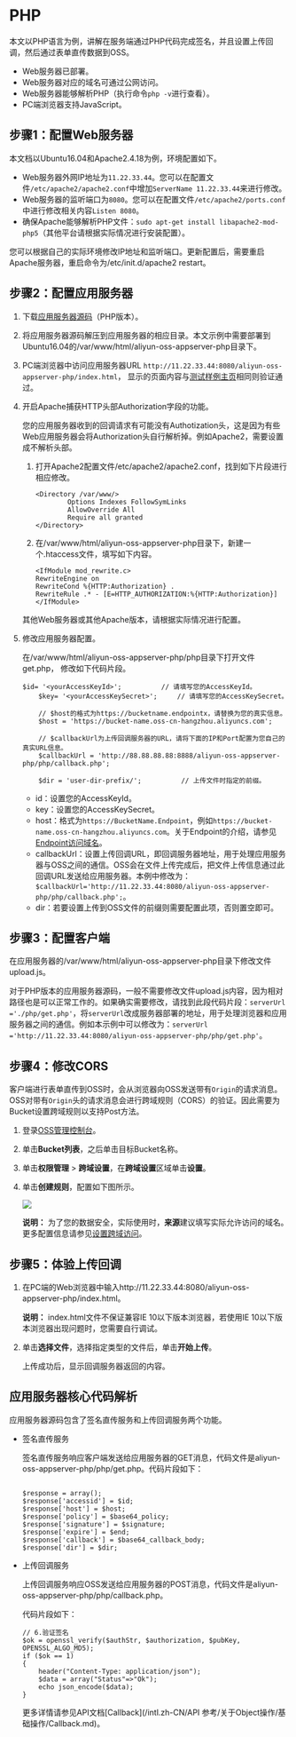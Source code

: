 # PHP

本文以PHP语言为例，讲解在服务端通过PHP代码完成签名，并且设置上传回调，然后通过表单直传数据到OSS。

-   Web服务器已部署。
-   Web服务器对应的域名可通过公网访问。
-   Web服务器能够解析PHP（执行命令`php -v`进行查看）。
-   PC端浏览器支持JavaScript。

## 步骤1：配置Web服务器

本文档以Ubuntu16.04和Apache2.4.18为例，环境配置如下。

-   Web服务器外网IP地址为`11.22.33.44`。您可以在配置文件`/etc/apache2/apache2.conf`中增加`ServerName 11.22.33.44`来进行修改。
-   Web服务器的监听端口为`8080`。您可以在配置文件`/etc/apache2/ports.conf`中进行修改相关内容`Listen 8080`。
-   确保Apache能够解析PHP文件：`sudo apt-get install libapache2-mod-php5`（其他平台请根据实际情况进行安装配置）。

您可以根据自己的实际环境修改IP地址和监听端口。更新配置后，需要重启Apache服务器，重启命令为/etc/init.d/apache2 restart。

## 步骤2：配置应用服务器

1.  下载[应用服务器源码](https://docs-aliyun.cn-hangzhou.oss.aliyun-inc.com/assets/attach/92590/APP_zh/1539603337889/aliyun-oss-appserver-php-master.zip?spm=a2c4g.11186623.2.14.40e84c07nb3YkP&file=aliyun-oss-appserver-php-master.zip)（PHP版本）。

2.  将应用服务器源码解压到应用服务器的相应目录。本文示例中需要部署到Ubuntu16.04的/var/www/html/aliyun-oss-appserver-php目录下。

3.  PC端浏览器中访问应用服务器URL `http://11.22.33.44:8080/aliyun-oss-appserver-php/index.html`， 显示的页面内容与[测试样例主页](http://oss-demo.aliyuncs.com/oss-h5-upload-js-php-callback/index.html?spm=a2c4g.11186623.2.19.63f561e4APLM8H)相同则验证通过。

4.  开启Apache捕获HTTP头部Authorization字段的功能。

    您的应用服务器收到的回调请求有可能没有Authotization头，这是因为有些Web应用服务器会将Authorization头自行解析掉。例如Apache2，需要设置成不解析头部。

    1.  打开Apache2配置文件/etc/apache2/apache2.conf，找到如下片段进行相应修改。

        ```
        <Directory /var/www/>
                Options Indexes FollowSymLinks
                AllowOverride All
                Require all granted
        </Directory>
        ```

    2.  在/var/www/html/aliyun-oss-appserver-php目录下，新建一个.htaccess文件，填写如下内容。

        ```
        <IfModule mod_rewrite.c>
        RewriteEngine on
        RewriteCond %{HTTP:Authorization} .
        RewriteRule .* - [E=HTTP_AUTHORIZATION:%{HTTP:Authorization}]
        </IfModule>
        ```

    其他Web服务器或其他Apache版本，请根据实际情况进行配置。

5.  修改应用服务器配置。

    在/var/www/html/aliyun-oss-appserver-php/php目录下打开文件get.php， 修改如下代码片段。

    ```
    $id= '<yourAccessKeyId>';          // 请填写您的AccessKeyId。
        $key= '<yourAccessKeySecret>';     // 请填写您的AccessKeySecret。
    
        // $host的格式为https://bucketname.endpointx，请替换为您的真实信息。
        $host = 'https://bucket-name.oss-cn-hangzhou.aliyuncs.com';  
    
        // $callbackUrl为上传回调服务器的URL，请将下面的IP和Port配置为您自己的真实URL信息。
        $callbackUrl = 'http://88.88.88.88:8888/aliyun-oss-appserver-php/php/callback.php';
    
        $dir = 'user-dir-prefix/';          // 上传文件时指定的前缀。
    ```

    -   id：设置您的AccessKeyId。
    -   key：设置您的AccessKeySecret。
    -   host：格式为`https://BucketName.Endpoint`，例如`https://bucket-name.oss-cn-hangzhou.aliyuncs.com`。关于Endpoint的介绍，请参见[Endpoint访问域名](/intl.zh-CN/开发指南/基本概念.md)。
    -   callbackUrl：设置上传回调URL，即回调服务器地址，用于处理应用服务器与OSS之间的通信。OSS会在文件上传完成后，把文件上传信息通过此回调URL发送给应用服务器。本例中修改为：`$callbackUrl='http://11.22.33.44:8080/aliyun-oss-appserver-php/php/callback.php';`。
    -   dir：若要设置上传到OSS文件的前缀则需要配置此项，否则置空即可。

## 步骤3：配置客户端

在应用服务器的/var/www/html/aliyun-oss-appserver-php目录下修改文件upload.js。

对于PHP版本的应用服务器源码，一般不需要修改文件upload.js内容，因为相对路径也是可以正常工作的。如果确实需要修改，请找到此段代码片段：`serverUrl ='./php/get.php'`，将`serverUrl`改成服务器部署的地址，用于处理浏览器和应用服务器之间的通信。例如本示例中可以修改为：`serverUrl ='http://11.22.33.44:8080/aliyun-oss-appserver-php/php/get.php'`。

## 步骤4：修改CORS

客户端进行表单直传到OSS时，会从浏览器向OSS发送带有`Origin`的请求消息。OSS对带有`Origin`头的请求消息会进行跨域规则（CORS）的验证。因此需要为Bucket设置跨域规则以支持Post方法。

1.  登录[OSS管理控制台](https://oss.console.aliyun.com/)。

2.  单击**Bucket列表**，之后单击目标Bucket名称。

3.  单击**权限管理** \> **跨域设置**，在**跨域设置**区域单击**设置**。

4.  单击**创建规则**，配置如下图所示。

    ![](https://static-aliyun-doc.oss-accelerate.aliyuncs.com/assets/img/zh-CN/9354449951/p12308.png)

    **说明：** 为了您的数据安全，实际使用时，**来源**建议填写实际允许访问的域名。更多配置信息请参见[设置跨域访问](/intl.zh-CN/控制台用户指南/存储空间管理/权限管理/设置跨域访问.md)。


## 步骤5：体验上传回调

1.  在PC端的Web浏览器中输入http://11.22.33.44:8080/aliyun-oss-appserver-php/index.html。

    **说明：** index.html文件不保证兼容IE 10以下版本浏览器，若使用IE 10以下版本浏览器出现问题时，您需要自行调试。

2.  单击**选择文件**，选择指定类型的文件后，单击**开始上传**。

    上传成功后，显示回调服务器返回的内容。


## 应用服务器核心代码解析

应用服务器源码包含了签名直传服务和上传回调服务两个功能。

-   签名直传服务

    签名直传服务响应客户端发送给应用服务器的GET消息，代码文件是aliyun-oss-appserver-php/php/get.php。代码片段如下：

    ```
    
    $response = array();
    $response['accessid'] = $id;
    $response['host'] = $host;
    $response['policy'] = $base64_policy;
    $response['signature'] = $signature;
    $response['expire'] = $end;
    $response['callback'] = $base64_callback_body;
    $response['dir'] = $dir; 
    ```

-   上传回调服务

    上传回调服务响应OSS发送给应用服务器的POST消息，代码文件是aliyun-oss-appserver-php/php/callback.php。

    代码片段如下：

    ```
    // 6.验证签名
    $ok = openssl_verify($authStr, $authorization, $pubKey, OPENSSL_ALGO_MD5);
    if ($ok == 1)
    {
        header("Content-Type: application/json");
        $data = array("Status"=>"Ok");
        echo json_encode($data);
    }
    ```

    更多详情请参见API文档[Callback](/intl.zh-CN/API 参考/关于Object操作/基础操作/Callback.md)。


